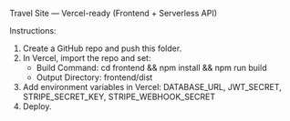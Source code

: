 Travel Site — Vercel-ready (Frontend + Serverless API)

Instructions:
1. Create a GitHub repo and push this folder.
2. In Vercel, import the repo and set:
   - Build Command: cd frontend && npm install && npm run build
   - Output Directory: frontend/dist
3. Add environment variables in Vercel: DATABASE_URL, JWT_SECRET, STRIPE_SECRET_KEY, STRIPE_WEBHOOK_SECRET
4. Deploy.
